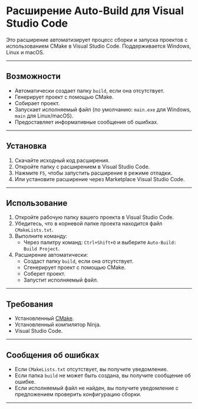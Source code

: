 # Расширение Auto-Build для Visual Studio Code

Это расширение автоматизирует процесс сборки и запуска проектов с использованием CMake в Visual Studio Code. Поддерживается Windows, Linux и macOS.

---

## Возможности

- Автоматически создает папку `build`, если она отсутствует.
- Генерирует проект с помощью CMake.
- Собирает проект.
- Запускает исполняемый файл (по умолчанию: `main.exe` для Windows, `main` для Linux/macOS).
- Предоставляет информативные сообщения об ошибках.

---

## Установка

1. Скачайте исходный код расширения.
2. Откройте папку с расширением в Visual Studio Code.
3. Нажмите `F5`, чтобы запустить расширение в режиме отладки.
4. Или установите расширение через Marketplace Visual Studio Code.

---

## Использование

1. Откройте рабочую папку вашего проекта в Visual Studio Code.
2. Убедитесь, что в корневой папке проекта находится файл `CMakeLists.txt`.
3. Выполните команду:
   - Через палитру команд: `Ctrl+Shift+O` и выберите `Auto-Build: Build Project`.
4. Расширение автоматически:
   - Создаст папку `build`, если она отсутствует.
   - Сгенерирует проект с помощью CMake.
   - Соберет проект.
   - Запустит исполняемый файл.

---


## Требования

- Установленный [CMake](https://cmake.org/).
- Установленный компилятор Ninja.
- Visual Studio Code.

---

## Сообщения об ошибках

- Если `CMakeLists.txt` отсутствует, вы получите уведомление.
- Если папка `build` не может быть создана, вы получите сообщение об ошибке.
- Если исполняемый файл не найден, вы получите уведомление с предложением проверить конфигурацию сборки.

---